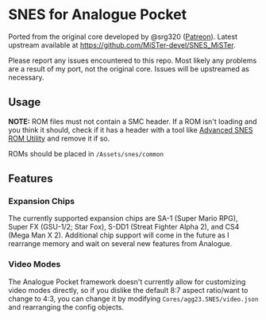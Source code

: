 # SNES for Analogue Pocket

Ported from the original core developed by @srg320 ([Patreon](https://www.patreon.com/srg320)). Latest upstream available at https://github.com/MiSTer-devel/SNES_MiSTer.

Please report any issues encountered to this repo. Most likely any problems are a result of my port, not the original core. Issues will be upstreamed as necessary.

## Usage

**NOTE:** ROM files must not contain a SMC header. If a ROM isn't loading and you think it should, check if it has a header with a tool like [Advanced SNES ROM Utility](https://www.romhacking.net/utilities/1638/) and remove it if so.

ROMs should be placed in `/Assets/snes/common`

## Features
### Expansion Chips

The currently supported expansion chips are SA-1 (Super Mario RPG), Super FX (GSU-1/2; Star Fox), S-DD1 (Streat Fighter Alpha 2), and CS4 (Mega Man X 2). Additional chip support will come in the future as I rearrange memory and wait on several new features from Analogue.

### Video Modes

The Analogue Pocket framework doesn't currently allow for customizing video modes directly, so if you dislike the default 8:7 aspect ratio/want to change to 4:3, you can change it by modifying `Cores/agg23.SNES/video.json` and rearranging the config objects.